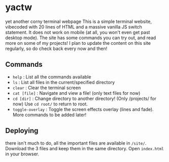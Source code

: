 # yactw
yet another corny terminal webpage
This is a simple terminal website, vibecoded with 20 lines of HTML and a massive vanilla JS switch statement. It does not work on mobile (at all, you won't even get past desktop mode). The site has some commands you can try out, and read more on some of my projects! I plan to update the content on this site regularly, so do check back every now and then!

## Commands
- `help` : List all the commands available
- `ls` : List all files in the current/specified directory
- `clear` : Clear the terminal screen
- `cat [file]` : Navigate and view a file! (only text files for now)
- `cd [dir]` : Change directory to another directory! (Only /projects/ for now) Use `cd root/` to return to root.
- `toggle-overlay` : Toggle the screen effects overlay (lines and fade).
More commands to be added later!

## Deploying
there isn't much to do, all the important files are available in `/site/`. Download the 3 files and keep them in the same directory. Open `index.html` in your browser.
